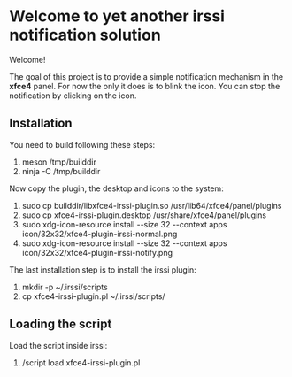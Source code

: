 # Welcome to yet another irssi notification solution

Welcome!

The goal of this project is to provide a simple notification mechanism in the **xfce4** panel.  For now the only it does is to blink the icon. You can stop the notification by clicking on the icon.

## Installation

You need to build following these steps:
1. meson /tmp/builddir
2. ninja -C /tmp/builddir


Now copy the plugin, the desktop and icons to the system:
1. sudo cp builddir/libxfce4-irssi-plugin.so /usr/lib64/xfce4/panel/plugins
2. sudo cp xfce4-irssi-plugin.desktop  /usr/share/xfce4/panel/plugins
3. sudo xdg-icon-resource install --size 32 --context apps icon/32x32/xfce4-plugin-irssi-normal.png 
4. sudo xdg-icon-resource install --size 32 --context apps icon/32x32/xfce4-plugin-irssi-notify.png 


The last installation step is to install the irssi plugin:
1. mkdir -p  ~/.irssi/scripts
2. cp xfce4-irssi-plugin.pl ~/.irssi/scripts/

## Loading the script

Load the script inside irssi:
1. /script load xfce4-irssi-plugin.pl
 


